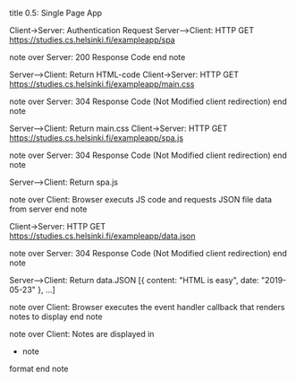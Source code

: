 title 0.5: Single Page App

Client->Server: Authentication Request
Server-->Client: HTTP GET https://studies.cs.helsinki.fi/exampleapp/spa

note over Server:
200 Response Code
end note 

Server-->Client: Return HTML-code
Client->Server:  HTTP GET https://studies.cs.helsinki.fi/exampleapp/main.css

note over Server:
304 Response Code 
(Not Modified client redirection)
end note

Server-->Client: Return main.css
Client->Server: HTTP GET https://studies.cs.helsinki.fi/exampleapp/spa.js

note over Server:
304 Response Code 
(Not Modified client redirection)
end note

Server-->Client: Return spa.js

note over Client:
Browser executs JS code and requests 
JSON file data from server 
end note

Client->Server: HTTP GET https://studies.cs.helsinki.fi/exampleapp/data.json

note over Server:
304 Response Code 
(Not Modified client redirection)
end note

Server-->Client: Return data.JSON [{ content: "HTML is easy", date: "2019-05-23" }, ...]

note over Client:
Browser executes the event handler callback
that renders notes to display 
end note


note over Client:
Notes are displayed in <ul> 
<li> note </>
</ul>
format
end note




